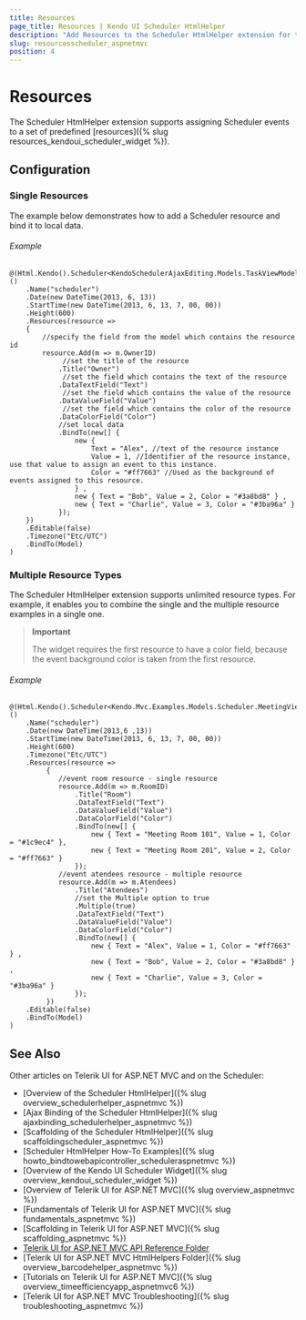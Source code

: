 ```yaml
---
title: Resources
page_title: Resources | Kendo UI Scheduler HtmlHelper
description: "Add Resources to the Scheduler HtmlHelper extension for the Kendo UI Scheduler widget in ASP.NET MVC applications."
slug: resourcesscheduler_aspnetmvc
position: 4
---
```


# Resources

The Scheduler HtmlHelper extension supports assigning Scheduler events to a set of predefined [resources]({% slug resources_kendoui_scheduler_widget %}).

## Configuration

### Single Resources

The example below demonstrates how to add a Scheduler resource and bind it to local data.

###### Example

    @(Html.Kendo().Scheduler<KendoSchedulerAjaxEditing.Models.TaskViewModel>()
        .Name("scheduler")
        .Date(new DateTime(2013, 6, 13))
        .StartTime(new DateTime(2013, 6, 13, 7, 00, 00))
        .Height(600)
        .Resources(resource =>
        {
            //specify the field from the model which contains the resource id
            resource.Add(m => m.OwnerID)
                 //set the title of the resource
                .Title("Owner")
                 //set the field which contains the text of the resource
                .DataTextField("Text")
                 //set the field which contains the value of the resource
                .DataValueField("Value")
                 //set the field which contains the color of the resource
                .DataColorField("Color")
                //set local data
                .BindTo(new[] {
                    new {
                        Text = "Alex", //text of the resource instance
                        Value = 1, //Identifier of the resource instance, use that value to assign an event to this instance.
                        Color = "#ff7663" //Used as the background of events assigned to this resource.
                    } ,
                    new { Text = "Bob", Value = 2, Color = "#3a8bd8" } ,
                    new { Text = "Charlie", Value = 3, Color = "#3ba96a" }
                });
        })
        .Editable(false)
        .Timezone("Etc/UTC")
        .BindTo(Model)
    )

### Multiple Resource Types

The Scheduler HtmlHelper extension supports unlimited resource types. For example, it enables you to combine the single and the multiple resource examples in a single one.

> **Important**
>
> The widget requires the first resource to have a color field, because the event background color is taken from the first resource.

###### Example

    @(Html.Kendo().Scheduler<Kendo.Mvc.Examples.Models.Scheduler.MeetingViewModel>()
        .Name("scheduler")
        .Date(new DateTime(2013,6 ,13))
        .StartTime(new DateTime(2013, 6, 13, 7, 00, 00))
        .Height(600)
        .Timezone("Etc/UTC")
        .Resources(resource =>
             {
                //event room resource - single resource
                resource.Add(m => m.RoomID)
                    .Title("Room")
                    .DataTextField("Text")
                    .DataValueField("Value")
                    .DataColorField("Color")
                    .BindTo(new[] {
                        new { Text = "Meeting Room 101", Value = 1, Color = "#1c9ec4" },
                        new { Text = "Meeting Room 201", Value = 2, Color = "#ff7663" }
                    });
                //event atendees resource - multiple resource
                resource.Add(m => m.Atendees)
                    .Title("Atendees")
                    //set the Multiple option to true
                    .Multiple(true)
                    .DataTextField("Text")
                    .DataValueField("Value")
                    .DataColorField("Color")
                    .BindTo(new[] {
                        new { Text = "Alex", Value = 1, Color = "#ff7663" } ,
                        new { Text = "Bob", Value = 2, Color = "#3a8bd8" } ,
                        new { Text = "Charlie", Value = 3, Color = "#3ba96a" }
                    });
             })
        .Editable(false)
        .BindTo(Model)
    )

## See Also

Other articles on Telerik UI for ASP.NET MVC and on the Scheduler:

* [Overview of the Scheduler HtmlHelper]({% slug overview_schedulerhelper_aspnetmvc %})
* [Ajax Binding of the Scheduler HtmlHelper]({% slug ajaxbinding_schedulerhelper_aspnetmvc %})
* [Scaffolding of the Scheduler HtmlHelper]({% slug scaffoldingscheduler_aspnetmvc %})
* [Scheduler HtmlHelper How-To Examples]({% slug howto_bindtowebapicontroller_scheduleraspnetmvc %})
* [Overview of the Kendo UI Scheduler Widget]({% slug overview_kendoui_scheduler_widget %})
* [Overview of Telerik UI for ASP.NET MVC]({% slug overview_aspnetmvc %})
* [Fundamentals of Telerik UI for ASP.NET MVC]({% slug fundamentals_aspnetmvc %})
* [Scaffolding in Telerik UI for ASP.NET MVC]({% slug scaffolding_aspnetmvc %})
* [Telerik UI for ASP.NET MVC API Reference Folder](/api/aspnet-mvc/Kendo.Mvc/AggregateFunction)
* [Telerik UI for ASP.NET MVC HtmlHelpers Folder]({% slug overview_barcodehelper_aspnetmvc %})
* [Tutorials on Telerik UI for ASP.NET MVC]({% slug overview_timeefficiencyapp_aspnetmvc6 %})
* [Telerik UI for ASP.NET MVC Troubleshooting]({% slug troubleshooting_aspnetmvc %})
